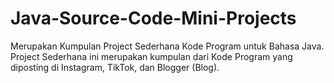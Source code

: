 # Java-Source-Code-Mini-Projects
Merupakan Kumpulan Project Sederhana Kode Program untuk Bahasa Java. Project Sederhana ini merupakan kumpulan dari Kode Program yang diposting di Instagram, TikTok, dan Blogger (Blog).
